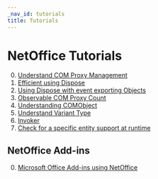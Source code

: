 ```yaml
---
_nav_id: tutorials
title: Tutorials
---
```


# NetOffice Tutorials

0. [Understand COM Proxy Management](tutorial01_en_cs.html)
0. [Efficient using Dispose](tutorial02_en_cs.html)
0. [Using Dispose with event exporting Objects](tutorial03_en_cs.html)
0. [Observable COM Proxy Count](tutorial04_en_cs.html)
0. [Understanding COMObject](tutorial05_en_cs.html)
0. [Understand Variant Type](tutorial06_en_cs.html)
0. [Invoker](tutorial07_en_cs.html)
0. [Check for a specific entity support at runtime](tutorial08_en_cs.html)

## NetOffice Add-ins

0. [Microsoft Office Add-ins using NetOffice](addin01_en.html)

<!--
0. [Deployment of NetOffice Add-ins](addin02_en.html)
0. [Isolating Add-in with COM Shim library](addin03_en.html)
-->
